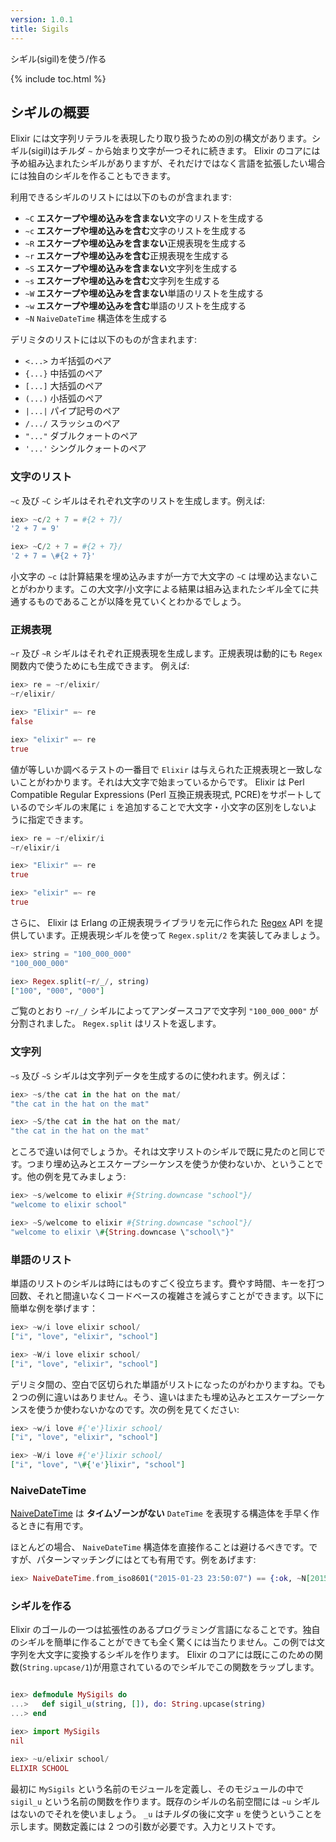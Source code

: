 ```yaml
---
version: 1.0.1
title: Sigils
---
```


シギル(sigil)を使う/作る

{% include toc.html %}

## シギルの概要

Elixir には文字列リテラルを表現したり取り扱うための別の構文があります。シギル(sigil)はチルダ `~` から始まり文字が一つそれに続きます。 Elixir のコアには予め組み込まれたシギルがありますが、それだけではなく言語を拡張したい場合には独自のシギルを作ることもできます。

利用できるシギルのリストには以下のものが含まれます:

- `~C` **エスケープや埋め込みを含まない**文字のリストを生成する
- `~c` **エスケープや埋め込みを含む**文字のリストを生成する
- `~R` **エスケープや埋め込みを含まない**正規表現を生成する
- `~r` **エスケープや埋め込みを含む**正規表現を生成する
- `~S` **エスケープや埋め込みを含まない**文字列を生成する
- `~s` **エスケープや埋め込みを含む**文字列を生成する
- `~W` **エスケープや埋め込みを含まない**単語のリストを生成する
- `~w` **エスケープや埋め込みを含む**単語のリストを生成する
- `~N` `NaiveDateTime` 構造体を生成する

デリミタのリストには以下のものが含まれます:

- `<...>` カギ括弧のペア
- `{...}` 中括弧のペア
- `[...]` 大括弧のペア
- `(...)` 小括弧のペア
- `|...|` パイプ記号のペア
- `/.../` スラッシュのペア
- `"..."` ダブルクォートのペア
- `'...'` シングルクォートのペア

### 文字のリスト

`~c` 及び `~C` シギルはそれぞれ文字のリストを生成します。例えば:

```elixir
iex> ~c/2 + 7 = #{2 + 7}/
'2 + 7 = 9'

iex> ~C/2 + 7 = #{2 + 7}/
'2 + 7 = \#{2 + 7}'
```

小文字の `~c` は計算結果を埋め込みますが一方で大文字の `~C` は埋め込まないことがわかります。この大文字/小文字による結果は組み込まれたシギル全てに共通するものであることが以降を見ていくとわかるでしょう。

### 正規表現

`~r` 及び `~R` シギルはそれぞれ正規表現を生成します。正規表現は動的にも `Regex` 関数内で使うためにも生成できます。 例えば:

```elixir
iex> re = ~r/elixir/
~r/elixir/

iex> "Elixir" =~ re
false

iex> "elixir" =~ re
true
```

値が等しいか調べるテストの一番目で `Elixir` は与えられた正規表現と一致しないことがわかります。それは大文字で始まっているからです。 Elixir は Perl Compatible Regular Expressions (Perl 互換正規表現式, PCRE)をサポートしているのでシギルの末尾に `i` を追加することで大文字・小文字の区別をしないように指定できます。

```elixir
iex> re = ~r/elixir/i
~r/elixir/i

iex> "Elixir" =~ re
true

iex> "elixir" =~ re
true
```

さらに、 Elixir は Erlang の正規表現ライブラリを元に作られた [Regex](https://hexdocs.pm/elixir/Regex.html) API を提供しています。正規表現シギルを使って `Regex.split/2` を実装してみましょう。

```elixir
iex> string = "100_000_000"
"100_000_000"

iex> Regex.split(~r/_/, string)
["100", "000", "000"]
```

ご覧のとおり `~r/_/` シギルによってアンダースコアで文字列 `"100_000_000"` が分割されました。 `Regex.split` はリストを返します。

### 文字列

`~s` 及び `~S` シギルは文字列データを生成するのに使われます。例えば：

```elixir
iex> ~s/the cat in the hat on the mat/
"the cat in the hat on the mat"

iex> ~S/the cat in the hat on the mat/
"the cat in the hat on the mat"
```

ところで違いは何でしょうか。それは文字リストのシギルで既に見たのと同じです。つまり埋め込みとエスケープシーケンスを使うか使わないか、ということです。他の例を見てみましょう:

```elixir
iex> ~s/welcome to elixir #{String.downcase "school"}/
"welcome to elixir school"

iex> ~S/welcome to elixir #{String.downcase "school"}/
"welcome to elixir \#{String.downcase \"school\"}"
```

### 単語のリスト

単語のリストのシギルは時にはものすごく役立ちます。費やす時間、キーを打つ回数、それと間違いなくコードベースの複雑さを減らすことができます。以下に簡単な例を挙げます：

```elixir
iex> ~w/i love elixir school/
["i", "love", "elixir", "school"]

iex> ~W/i love elixir school/
["i", "love", "elixir", "school"]
```

デリミタ間の、空白で区切られた単語がリストになったのがわかりますね。でも２つの例に違いはありません。そう、違いはまたも埋め込みとエスケープシーケンスを使うか使わないかなのです。次の例を見てください:

```elixir
iex> ~w/i love #{'e'}lixir school/
["i", "love", "elixir", "school"]

iex> ~W/i love #{'e'}lixir school/
["i", "love", "\#{'e'}lixir", "school"]
```

### NaiveDateTime

[NaiveDateTime](https://hexdocs.pm/elixir/NaiveDateTime.html) は **タイムゾーンがない** `DateTime` を表現する構造体を手早く作るときに有用です。

ほとんどの場合、 `NaiveDateTime` 構造体を直接作ることは避けるべきです。ですが、パターンマッチングにはとても有用です。例をあげます:

```elixir
iex> NaiveDateTime.from_iso8601("2015-01-23 23:50:07") == {:ok, ~N[2015-01-23 23:50:07]}
```

### シギルを作る

Elixir のゴールの一つは拡張性のあるプログラミング言語になることです。独自のシギルを簡単に作ることができても全く驚くには当たりません。この例では文字列を大文字に変換するシギルを作ります。 Elixir のコアには既にこのための関数(`String.upcase/1`)が用意されているのでシギルでこの関数をラップします。

```elixir

iex> defmodule MySigils do
...>   def sigil_u(string, []), do: String.upcase(string)
...> end

iex> import MySigils
nil

iex> ~u/elixir school/
ELIXIR SCHOOL
```

最初に `MySigils` という名前のモジュールを定義し、そのモジュールの中で `sigil_u` という名前の関数を作ります。既存のシギルの名前空間には `~u` シギルはないのでそれを使いましょう。 `_u` はチルダの後に文字 `u` を使うということを示します。関数定義には 2 つの引数が必要です。入力とリストです。
